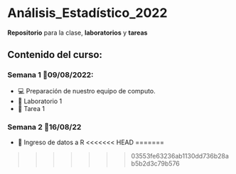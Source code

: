 # Análisis_Estadístico_2022

**Repositorio** para la clase, **laboratorios** y **tareas**

## Contenido del curso:

### Semana 1 :date:09/08/2022:
  + :computer: Preparación de nuestro equipo de computo.
  + :paperclip: Laboratorio 1
  + :paperclip: Tarea 1


### Semana 2 :date:16/08/22
  + :notebook: Ingreso de datos a R
<<<<<<< HEAD
=======
  
>>>>>>> 03553fe63236ab1130dd736b28ab5b2d3c79b576
